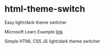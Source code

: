 # html-theme-switch
Easy light/dark theme switcher

Microsoft Learn Example
[link](https://learn.microsoft.com/en-us/training/modules/get-started-with-web-development/)

Simple HTML CSS JS
light/dark theme switcher